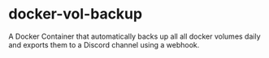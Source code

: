 # docker-vol-backup
A Docker Container that automatically backs up all all docker volumes daily and exports them to a Discord channel using a webhook.
